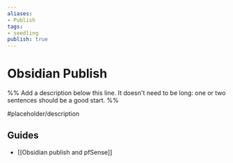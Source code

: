 ```yaml
---
aliases: 
- Publish
tags:
- seedling
publish: true
---
```


# Obsidian Publish

%% Add a description below this line. It doesn't need to be long: one or two sentences should be a good start. %%

#placeholder/description 

## Guides

- [[Obsidian publish and pfSense]]